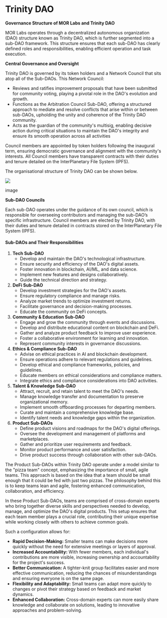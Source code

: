 # Trinity DAO

**Governance Structure of MOR Labs and Trinity DAO**

MOR Labs operates through a decentralized autonomous organization (DAO) structure known as Trinity DAO, which is further segmented into a sub-DAO framework. This structure ensures that each sub-DAO has clearly defined roles and responsibilities, enabling efficient operation and task execution.

**Central Governance and Oversight**

Trinity DAO is governed by its token holders and a Network Council that sits atop all of the Sub-DAOs. This Network Council:

* Reviews and ratifies improvement proposals that have been submitted for community voting, playing a pivotal role in the DAO's evolution and growth.
* Functions as the Arbitration Council Sub-DAO, offering a structured approach to mediate and resolve conflicts that arise within or between sub-DAOs, upholding the unity and coherence of the Trinity DAO community.
* Acts as the guardian of the community's multisig, enabling decisive action during critical situations to maintain the DAO's integrity and ensure its smooth operation across all activities

Council members are appointed by token holders following the inaugural term, ensuring democratic governance and alignment with the community's interests. All Council members have transparent contracts with their duties and tenure detailed on the InterPlanetary File System (IPFS).

The organisational structure of Trinity DAO can be shown below.

![](https://trinity-3.gitbook.io/\~gitbook/image?url=https:%2F%2Fgithub.com%2FMorlabs%2FDAO%2Fassets%2F163015586%2Fb1db405a-ad28-47c2-ac8b-6fbed6d67465\&width=768\&dpr=4\&quality=100\&sign=e13153f48897c1e6ff22dbfd9869287b723ae2aea1990890b0a57db038b078b7)

image

**Sub-DAO Councils**

Each sub-DAO operates under the guidance of its own council, which is responsible for overseeing contributors and managing the sub-DAO’s specific infrastructure. Council members are elected by Trinity DAO, with their duties and tenure detailed in contracts stored on the InterPlanetary File System (IPFS).

#### Sub-DAOs and Their Responsibilities <a href="#sub-daos-and-their-responsibilities" id="sub-daos-and-their-responsibilities"></a>

1. **Tech Sub-DAO**
   * Develop and maintain the DAO's technological infrastructure.
   * Ensure security and efficiency of the DAO's digital assets.
   * Foster innovation in blockchain, AI/ML, and data science.
   * Implement new features and designs collaboratively.
   * Guide the technical direction and strategy.
2. **DeFi Sub-DAO**
   * Develop investment strategies for the DAO's assets.
   * Ensure regulatory compliance and manage risks.
   * Analyze market trends to optimize investment returns.
   * Facilitate governance and decision-making processes.
   * Educate the community on DeFi concepts.
3. **Community & Education Sub-DAO**
   * Engage and grow the community through events and discussions.
   * Develop and distribute educational content on blockchain and DeFi.
   * Gather and analyze product feedback to improve user experience.
   * Foster a collaborative environment for learning and innovation.
   * Represent community interests in governance discussions.
4. **Ethics & Compliance Sub-DAO**
   * Advise on ethical practices in AI and blockchain development.
   * Ensure operations adhere to relevant regulations and guidelines.
   * Develop ethical and compliance frameworks, policies, and guidelines.
   * Educate members on ethical considerations and compliance matters.
   * Integrate ethics and compliance considerations into DAO activities.
5. **Talent & Knowledge Sub-DAO**
   * Attract, recruit, and retain talent to meet the DAO's needs.
   * Manage knowledge transfer and documentation to preserve organizational memory.
   * Implement smooth offboarding processes for departing members.
   * Curate and maintain a comprehensive knowledge base.
   * Identify talent needs and knowledge gaps within the organization.
6. **Product Sub-DAOs**
   * Define product visions and roadmaps for the DAO's digital offerings.
   * Oversee the development and management of platforms and marketplaces.
   * Gather and prioritize user requirements and feedback.
   * Monitor product performance and user satisfaction.
   * Drive product success through collaboration with other sub-DAOs.

The Product Sub-DAOs within Trinity DAO operate under a model similar to the "pizza team" concept, emphasizing the importance of small, agile teams. This approach is based on the idea that a team should be small enough that it could be fed with just two pizzas. The philosophy behind this is to keep teams lean and agile, fostering enhanced communication, collaboration, and efficiency.

In these Product Sub-DAOs, teams are comprised of cross-domain experts who bring together diverse skills and perspectives needed to develop, manage, and optimize the DAO's digital products. This setup ensures that each team member plays a crucial role, contributing their unique expertise while working closely with others to achieve common goals.

Such a configuration allows for:

* **Rapid Decision-Making:** Smaller teams can make decisions more quickly without the need for extensive meetings or layers of approval.
* **Increased Accountability:** With fewer members, each individual's contributions are more visible, increasing ownership and accountability for the project's success.
* **Better Communication:** A tighter-knit group facilitates easier and more effective communication, reducing the chances of misunderstandings and ensuring everyone is on the same page.
* **Flexibility and Adaptability:** Small teams can adapt more quickly to changes or pivot their strategy based on feedback and market dynamics.
* **Enhanced Collaboration:** Cross-domain experts can more easily share knowledge and collaborate on solutions, leading to innovative approaches and problem-solving.
